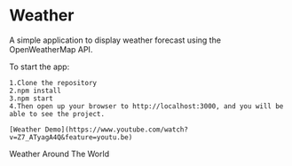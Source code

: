 # Weather
A simple application to display weather forecast using the OpenWeatherMap API.

To start the app:

    1.Clone the repository
    2.npm install
    3.npm start
    4.Then open up your browser to http://localhost:3000, and you will be able to see the project.

    [Weather Demo](https://www.youtube.com/watch?v=Z7_ATyagA4Q&feature=youtu.be)



Weather Around The World
